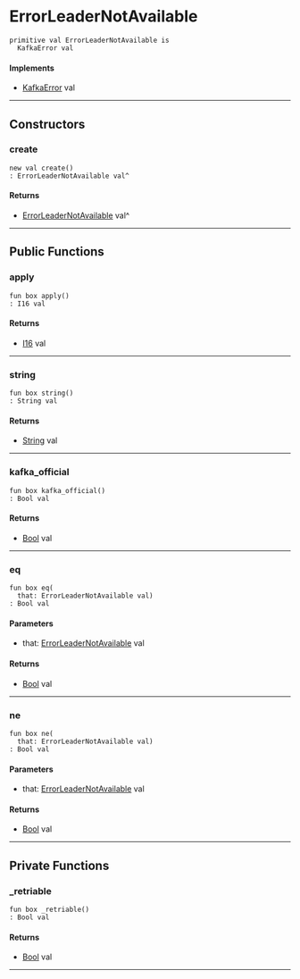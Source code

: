 # ErrorLeaderNotAvailable

```pony
primitive val ErrorLeaderNotAvailable is
  KafkaError val
```

#### Implements

* [KafkaError](pony-kafka-KafkaError) val

---

## Constructors

### create

```pony
new val create()
: ErrorLeaderNotAvailable val^
```

#### Returns

* [ErrorLeaderNotAvailable](pony-kafka-ErrorLeaderNotAvailable) val^

---

## Public Functions

### apply

```pony
fun box apply()
: I16 val
```

#### Returns

* [I16](builtin-I16) val

---

### string

```pony
fun box string()
: String val
```

#### Returns

* [String](builtin-String) val

---

### kafka_official

```pony
fun box kafka_official()
: Bool val
```

#### Returns

* [Bool](builtin-Bool) val

---

### eq

```pony
fun box eq(
  that: ErrorLeaderNotAvailable val)
: Bool val
```
#### Parameters

*   that: [ErrorLeaderNotAvailable](pony-kafka-ErrorLeaderNotAvailable) val

#### Returns

* [Bool](builtin-Bool) val

---

### ne

```pony
fun box ne(
  that: ErrorLeaderNotAvailable val)
: Bool val
```
#### Parameters

*   that: [ErrorLeaderNotAvailable](pony-kafka-ErrorLeaderNotAvailable) val

#### Returns

* [Bool](builtin-Bool) val

---

## Private Functions

### _retriable

```pony
fun box _retriable()
: Bool val
```

#### Returns

* [Bool](builtin-Bool) val

---

